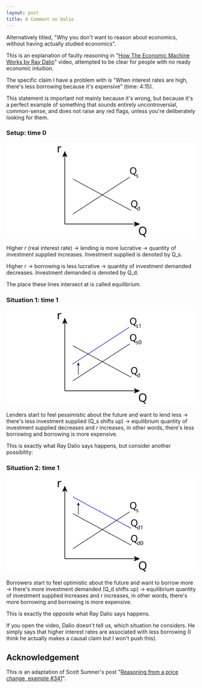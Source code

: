 ```yaml
---
layout: post
title: A Comment on Dalio
---
```


Alternatively titled, "Why you don't want to reason about economics, without having actually studied economics".

This is an explanation of faulty reasoning in "[How The Economic Machine Works by Ray Dalio](https://www.youtube.com/watch?v=PHe0bXAIuk0)" video, attempted to be clear for people with no ready economic intuition.

The specific claim I have a problem with is "When interest rates are high, there's less borrowing because it's expensive" (time: 4:15).

This statement is important not mainly because it's wrong, but because it's a perfect example of something that sounds entirely uncontroversial, common-sense, and does not raise any red flags, unless you're deliberately looking for them. 

<!--excerpt-->

### Setup: time 0

<p align="center"><img src="/files/dalio/dalio-0.svg"></p>

Higher *r* (real interest rate) &#8594; lending is more lucrative &#8594; quantity of investment supplied increases. Investment supplied is denoted by Q_s.

Higher *r*  &#8594; borrowing is less lucrative &#8594; quantity of investment demanded decreases. Investment demanded is denoted by Q_d.

The place these lines intersect at is called equilibrium.

### Situation 1: time 1

<p align="center"><img src="/files/dalio/dalio-1-1.svg"></p>

Lenders start to feel pessimistic about the future and want to lend less &#8594; there's less investment supplied (Q_s shifts up) &#8594; equilibrium quantity of investment supplied decreases and *r* increases, in other words, there's less borrowing and borrowing is more expensive.

This is exactly what Ray Dalio says happens, but consider another possibility:

### Situation 2: time 1

<p align="center"><img src="/files/dalio/dalio-1-2.svg"></p>

Borrowers start to feel optimistic about the future and want to borrow more &#8594; there's more investment demanded (Q_d shifts up) &#8594; equilibrium quantity of investment supplied increases and *r* increases, in other words, there's more borrowing and borrowing is more expensive.

This is exactly the *opposite* what Ray Dalio says happens.

If you open the video, Dalio doesn't tell us, which situation he considers. He simply says that higher interest rates are associated with less borrowing (I think he actually makes a causal claim but I won't push this).

## Acknowledgement

This is an adaptation of Scott Sumner's post "[Reasoning from a price change, example #341](http://econlog.econlib.org/archives/2015/02/reasoning_from_1.html)".
